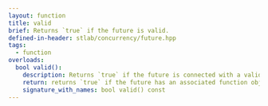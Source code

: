 ```yaml
---
layout: function
title: valid
brief: Returns `true` if the future is valid.
defined-in-header: stlab/concurrency/future.hpp 
tags:
  - function
overloads:
  bool valid():
    description: Returns `true` if the future is connected with a valid task. A default constructed object or a canceled one returns `false`.
    return: returns `true` if the future has an associated function object, otherwise `false`; after a reset, it returns `false`
    signature_with_names: bool valid() const
---
```

